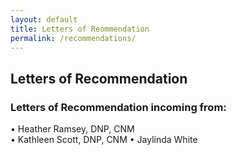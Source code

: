 ```yaml
---
layout: default
title: Letters of Reommendation
permalink: /recommendations/
---
```


## Letters of Recommendation

### Letters of Recommendation incoming from: 
• Heather Ramsey, DNP, CNM  
• Kathleen Scott, DNP, CNM 
• Jaylinda White
